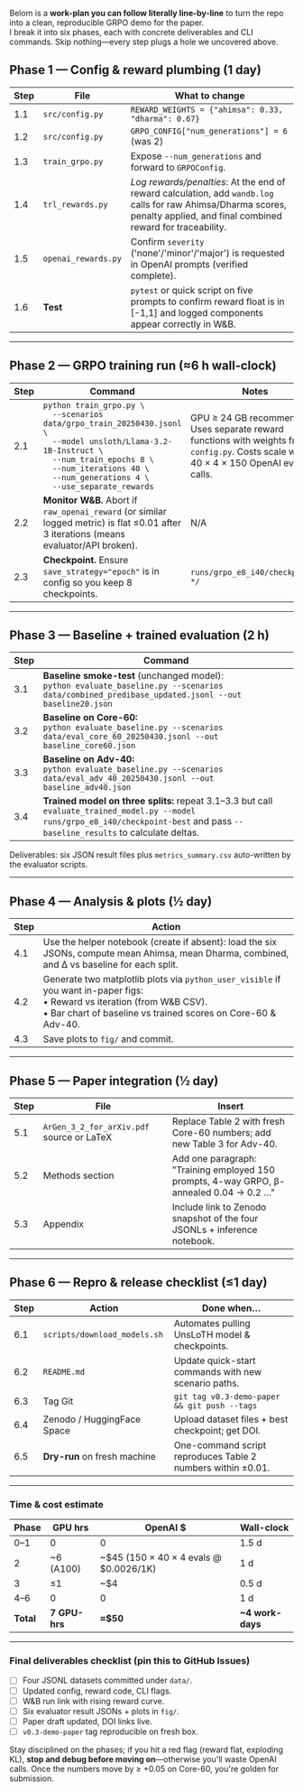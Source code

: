Belom is a **work-plan you can follow literally line-by-line** to turn the repo into a clean, reproducible GRPO demo for the paper.  
I break it into six phases, each with concrete deliverables and CLI commands. Skip nothing—every step plugs a hole we uncovered above.

## Phase 1 — Config & reward plumbing (1 day)

| Step | File | What to change |
|------|------|----------------|
| 1.1 | `src/config.py` | `REWARD_WEIGHTS = {"ahimsa": 0.33, "dharma": 0.67}` |
| 1.2 | `src/config.py` | `GRPO_CONFIG["num_generations"] = 6` (was 2) |
| 1.3 | `train_grpo.py` | Expose `--num_generations` and forward to `GRPOConfig`. |
| 1.4 | `trl_rewards.py` | *Log rewards/penalties*: At the end of reward calculation, add `wandb.log` calls for raw Ahimsa/Dharma scores, penalty applied, and final combined reward for traceability. |
| 1.5 | `openai_rewards.py` | Confirm `severity` ('none'/'minor'/'major') is requested in OpenAI prompts (verified complete). |
| 1.6 | **Test** | `pytest` or quick script on five prompts to confirm reward float is in [-1,1] and logged components appear correctly in W&B. |

---

## Phase 2 — GRPO training run (≈6 h wall-clock)

| Step | Command | Notes |
|------|---------|-------|
| 2.1 | `python train_grpo.py \`<br>`  --scenarios data/grpo_train_20250430.jsonl \`<br>`  --model unsloth/Llama-3.2-1B-Instruct \`<br>`  --num_train_epochs 8 \`<br>`  --num_iterations 40 \`<br>`  --num_generations 4 \`<br>`  --use_separate_rewards` | GPU ≥ 24 GB recommended. Uses separate reward functions with weights from `config.py`. Costs scale with 40 × 4 × 150 OpenAI eval calls. |
| 2.2 | **Monitor W&B.** Abort if `raw_openai_reward` (or similar logged metric) is flat ≤0.01 after 3 iterations (means evaluator/API broken). | N/A |
| 2.3 | **Checkpoint.** Ensure `save_strategy="epoch"` is in config so you keep 8 checkpoints. | `runs/grpo_e8_i40/checkpoint-*/` |

---

## Phase 3 — Baseline + trained evaluation (2 h)

| Step | Command |
|------|---------|
| 3.1 | **Baseline smoke-test** (unchanged model):<br>`python evaluate_baseline.py --scenarios data/combined_predibase_updated.jsonl --out baseline20.json` |
| 3.2 | **Baseline on Core-60:**<br>`python evaluate_baseline.py --scenarios data/eval_core_60_20250430.jsonl --out baseline_core60.json` |
| 3.3 | **Baseline on Adv-40:**<br>`python evaluate_baseline.py --scenarios data/eval_adv_40_20250430.jsonl --out baseline_adv40.json` |
| 3.4 | **Trained model on three splits:** repeat 3.1–3.3 but call `evaluate_trained_model.py --model runs/grpo_e8_i40/checkpoint-best` and pass `--baseline_results` to calculate deltas. |

Deliverables: six JSON result files plus `metrics_summary.csv` auto-written by the evaluator scripts.

---

## Phase 4 — Analysis & plots (½ day)

| Step | Action |
|------|--------|
| 4.1 | Use the helper notebook (create if absent): load the six JSONs, compute mean Ahimsa, mean Dharma, combined, and ∆ vs baseline for each split. |
| 4.2 | Generate two matplotlib plots via `python_user_visible` if you want in-paper figs:<br>• Reward vs iteration (from W&B CSV).<br>• Bar chart of baseline vs trained scores on Core-60 & Adv-40. |
| 4.3 | Save plots to `fig/` and commit. |

---

## Phase 5 — Paper integration (½ day)

| Step | File | Insert |
|------|------|--------|
| 5.1 | `ArGen_3_2_for_arXiv.pdf` source or LaTeX | Replace Table 2 with fresh Core-60 numbers; add new Table 3 for Adv-40. |
| 5.2 | Methods section | Add one paragraph: "Training employed 150 prompts, 4-way GRPO, β-annealed 0.04 → 0.2 …" |
| 5.3 | Appendix | Include link to Zenodo snapshot of the four JSONLs + inference notebook. |

---

## Phase 6 — Repro & release checklist (≤1 day)

| Step | Action | Done when… |
|------|--------|-----------|
| 6.1 | `scripts/download_models.sh` | Automates pulling UnsLoTH model & checkpoints. |
| 6.2 | `README.md` | Update quick-start commands with new scenario paths. |
| 6.3 | Tag Git | `git tag v0.3-demo-paper && git push --tags` |
| 6.4 | Zenodo / HuggingFace Space | Upload dataset files + best checkpoint; get DOI. |
| 6.5 | **Dry-run** on fresh machine | One-command script reproduces Table 2 numbers within ±0.01. |

---

### Time & cost estimate

| Phase | GPU hrs | OpenAI $ | Wall-clock |
|-------|---------|----------|------------|
| 0–1 | 0 | 0 | 1.5 d |
| 2 | ~6 (A100) | ~$45 (150 × 40 × 4 evals @ $0.0026/1K) | 1 d |
| 3 | ≤1 | ~$4 | 0.5 d |
| 4–6 | 0 | 0 | 1 d |
| **Total** | **7 GPU-hrs** | **≈$50** | **~4 work-days** |

---

### Final deliverables checklist (pin this to GitHub Issues)

- [ ] Four JSONL datasets committed under `data/`.
- [ ] Updated config, reward code, CLI flags.
- [ ] W&B run link with rising reward curve.
- [ ] Six evaluator result JSONs + plots in `fig/`.
- [ ] Paper draft updated, DOI links live.
- [ ] `v0.3-demo-paper` tag reproducible on fresh box.

Stay disciplined on the phases; if you hit a red flag (reward flat, exploding KL), **stop and debug before moving on**—otherwise you'll waste OpenAI calls. Once the numbers move by ≥ +0.05 on Core-60, you're golden for submission.